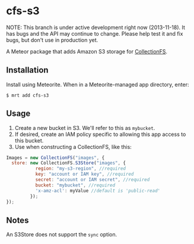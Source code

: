 cfs-s3
=========================

NOTE: This branch is under active development right now (2013-11-18). It has
bugs and the API may continue to change. Please help test it and fix bugs,
but don't use in production yet.

A Meteor package that adds Amazon S3 storage for [CollectionFS](https://github.com/CollectionFS/Meteor-CollectionFS).

## Installation

Install using Meteorite. When in a Meteorite-managed app directory, enter:

```
$ mrt add cfs-s3
```

## Usage

1. Create a new bucket in S3. We'll refer to this as `mybucket`.
2. If desired, create an IAM policy specific to allowing this app access to this bucket.
3. Use when constructing a CollectionFS, like this:

```js
Images = new CollectionFS("images", {
  store: new CollectionFS.S3Store("images", {
           region: "my-s3-region", //required
           key: "account or IAM key", //required
           secret: "account or IAM secret", //required
           bucket: "mybucket", //required
           'x-amz-acl': myValue //default is 'public-read'
         });
});
```

## Notes

An S3Store does not support the `sync` option.